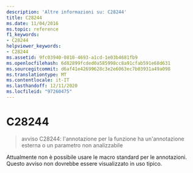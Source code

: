 ```yaml
---
description: 'Altre informazioni su: C28244'
title: C28244
ms.date: 11/04/2016
ms.topic: reference
f1_keywords:
- C28244
helpviewer_keywords:
- C28244
ms.assetid: 9fc03940-0810-4693-a1cd-1e03b4681fb9
ms.openlocfilehash: 6d82899fcded0a585998cc8a91cfab591e68d631
ms.sourcegitcommit: d6af41e42699628c3e2e6063ec7b03931a49a098
ms.translationtype: MT
ms.contentlocale: it-IT
ms.lasthandoff: 12/11/2020
ms.locfileid: "97260475"
---
```

# <a name="c28244"></a>C28244

> avviso C28244: l'annotazione per la funzione ha un'annotazione esterna o un parametro non analizzabile

Attualmente non è possibile usare le macro standard per le annotazioni. Questo avviso non dovrebbe essere visualizzato in uso tipico.
